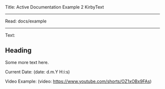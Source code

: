 Title: Active Documentation Example 2 KirbyText

----

Read: docs/example

----

Text:

## Heading

Some more text here.

Current Date: (date: d.m.Y H:i:s)

Video Example:
(video: https://www.youtube.com/shorts/OZ1xOBx9FAs)